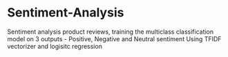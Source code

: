 # Sentiment-Analysis
Sentiment analysis product reviews, training the multiclass classification model on 3 outputs - Positive, Negative and Neutral sentiment
Using TFIDF vectorizer and logisitc regression
